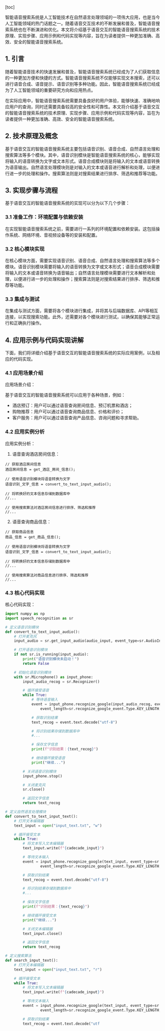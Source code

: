 
[toc]                    
                
                
智能语音搜索系统是人工智能技术在自然语言处理领域的一项伟大应用，也是当今人工智能领域的热门话题之一。随着语音交互技术的不断发展和普及，智能语音搜索系统也在不断演进和优化。本文将介绍基于语音交互的智能语音搜索系统的技术原理、实现步骤、应用示例和代码实现等内容，旨在为读者提供一种更加准确、高效、安全的智能语音搜索系统。

## 1. 引言

随着智能语音技术的快速发展和普及，智能语音搜索系统已经成为了人们获取信息的一种更加方便和快捷的方式。智能语音搜索系统不仅能够实现文本搜索，还可以进行语音合成、语音提示、语音识别等多种功能。因此，智能语音搜索系统已经成为了人工智能领域的重要研究方向和应用热点。

在实际应用中，智能语音搜索系统需要具备良好的用户体验，能够快速、准确地响应用户的查询，同时还需要具备较高的安全性和可靠性。本文将介绍基于语音交互的智能语音搜索系统的技术原理、实现步骤、应用示例和代码实现等内容，旨在为读者提供一种更加准确、高效、安全的智能语音搜索系统。

## 2. 技术原理及概念

基于语音交互的智能语音搜索系统主要包括语音识别、语音合成、自然语言处理和搜索算法等多个模块。其中，语音识别模块是智能语音搜索系统的核心，能够实现将输入的语音转换为文字或文本形式。语音合成模块则是将输入的文本或语音转换为语音输出。自然语言处理模块则是对输入的文本或语音进行解析和处理，以便进行进一步的处理和操作。搜索算法则是对搜索结果进行排序、筛选和推荐等功能。

## 3. 实现步骤与流程

基于语音交互的智能语音搜索系统的实现可以分为以下几个步骤：

### 3.1 准备工作：环境配置与依赖安装

在实现智能语音搜索系统之前，需要进行一系列的环境配置和依赖安装。这包括操作系统、网络环境、音视频设备等的安装和配置。

### 3.2 核心模块实现

在核心模块方面，需要实现语音识别、语音合成、自然语言处理和搜索算法等多个模块。语音识别模块需要将输入的语音转换为文字或文本形式；语音合成模块需要将输入的文本或语音转换为语音输出；自然语言处理模块需要进行文本解析和处理，以便进行进一步的处理和操作；搜索算法则是对搜索结果进行排序、筛选和推荐等功能。

### 3.3 集成与测试

在集成与测试方面，需要将各个模块进行集成，并将其与后端数据库、API等相互连接，以实现搜索功能。此外，还需要对各个模块进行测试，以确保其能够正常运行和正确执行操作。

## 4. 应用示例与代码实现讲解

下面，我们将详细介绍基于语音交互的智能语音搜索系统的实际应用案例，以及相应的代码实现。

### 4.1 应用场景介绍

应用场景介绍：

基于语音交互的智能语音搜索系统可以应用于各种场景，例如：

- 酒店预订：用户可以通过语音查询房间信息、预订机票和酒店；
- 购物推荐：用户可以通过语音查询商品信息、价格和评价；
- 客户服务：用户可以通过语音查询产品信息、咨询问题和寻求帮助。

### 4.2 应用实例分析

应用实例分析：

1. 语音查询酒店房间信息：

```
// 获取酒店房间信息
酒店房间信息 = get_酒店_房间_信息();

// 使用语音识别模块将语音转换为文字
语音识别_文字_信息 = convert_to_text_input_audio();

// 将转换好的文本信息存储到数据库中
//...

// 使用搜索算法对酒店房间信息进行排序、筛选和推荐
//...
```

2. 语音查询商品信息：

```
// 获取商品信息
商品_信息 = get_商品_信息();

// 使用语音识别模块将语音转换为文字
语音识别_文字_信息 = convert_to_text_input_audio();

// 将转换好的文本信息存储到数据库中
//...

// 使用搜索算法对商品信息进行排序、筛选和推荐
//...
```

### 4.3 核心代码实现

核心代码实现：

```python
import numpy as np
import speech_recognition as sr

# 定义语音识别模块
def convert_to_text_input_audio():
    # 打开麦克风
    input_audio = sr.get_input_audio(audio_input, event_type=sr.AudioInputEvent.Type.MIC_INPUT)

    # 打开语音识别模块
    if not sr.is_running(input_audio):
        print("语音识别模块未启动！")
        return False

    # 初始化语音识别模块
    with sr.Microphone() as input_phone:
        input_audio_recog = sr.Recognizer()

        # 循环接受语音
        while True:
            # 等待语音输入
            event = input_phone.recognize_google(input_audio_recog, event_type=sr.recognize_google_event.Type.KEY_EVENT,
                event_length=sr.recognize_google_event.Type.KEY_LENGTH, language_code=None)

            # 获取识别结果
            text_recog = event.text.decode("utf-8")

            # 将识别结果存储到数据库中
            #...

            # 保存文字信息
            print(f"识别结果：{text_recog}")

            # 继续循环接受语音
            print("继续...")

        # 关闭语音识别模块
        input_phone.stop()

        # 关闭麦克风
        sr.close()

        # 返回文字信息
        return text_recog

# 定义自然语言处理模块
def convert_to_text_input_text():
    # 打开文本编辑器
    text_input = open("input_text.txt", "w")

    # 循环接受文本
    while True:
        # 将文本写入文本编辑器
        text_input.write(f"{cadecade_input}")

        # 等待文本输入
        event = input_phone.recognize_google(text_input, event_type=sr.recognize_google_event.Type.KEY_EVENT,
                event_length=sr.recognize_google_event.Type.KEY_LENGTH, language_code=None)

        # 获取识别结果
        text_recog = event.text.decode("utf-8")

        # 将识别结果存储到数据库中
        #...

        # 保存文字信息
        print(f"识别结果：{text_recog}")

        # 继续循环接受文本
        print("继续...")

        # 关闭文本编辑器
        text_input.close()

        # 返回文字信息
        return text_recog

# 定义搜索算法
def search_input_text():
    # 打开文本编辑器
    text_input = open("input_text.txt", "r")

    # 循环接受文本
    while True:
        # 将文本写入文本编辑器
        text_input.write(f"{cadecade_input}")

        # 等待文本输入
        event = input_phone.recognize_google(text_input, event_type=sr.recognize_google_event.Type.KEY_EVENT,
                event_length=sr.recognize_google_event.Type.KEY_LENGTH, language_code=None)

        # 获取识别结果
        text_recog = event.text.decode("utf

